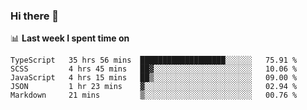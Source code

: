 ### Hi there 👋

<!--
**DBvc/DBvc** is a ✨ _special_ ✨ repository because its `README.md` (this file) appears on your GitHub profile.

Here are some ideas to get you started:

- 🔭 I’m currently working on ...
- 🌱 I’m currently learning ...
- 👯 I’m looking to collaborate on ...
- 🤔 I’m looking for help with ...
- 💬 Ask me about ...
- 📫 How to reach me: ...
- 😄 Pronouns: ...
- ⚡ Fun fact: ...
-->

📊 **Last week I spent time on**
<!--START_SECTION:waka-->
```text
TypeScript   35 hrs 56 mins  ███████████████████░░░░░░   75.91 % 
SCSS         4 hrs 45 mins   ██▓░░░░░░░░░░░░░░░░░░░░░░   10.06 % 
JavaScript   4 hrs 15 mins   ██▒░░░░░░░░░░░░░░░░░░░░░░   09.00 % 
JSON         1 hr 23 mins    ▓░░░░░░░░░░░░░░░░░░░░░░░░   02.94 % 
Markdown     21 mins         ▒░░░░░░░░░░░░░░░░░░░░░░░░   00.76 % 
```
<!--END_SECTION:waka-->

